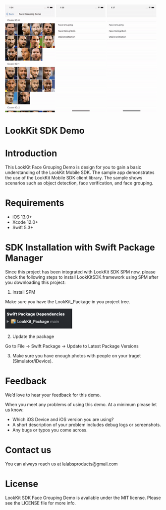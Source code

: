![](face_group.gif) ![](face_recognition.gif) ![](object_detection.gif)

# LookKit SDK Demo

# Introduction
This LookKit Face Grouping Demo is design for you to gain a basic understanding of the LookKit Mobile SDK. 
The sample app demonstrates the use of the LookKit Mobile SDK client library. The sample shows scenarios such as object detection, face verification, and face grouping.

# Requirements
- iOS 13.0+
- Xcode 12.0+
- Swift 5.3+

# SDK Installation with Swift Package Manager
Since this project has been integrated with LookKit SDK SPM now, please check the following steps to install LookKitSDK.framework using SPM after you downloading this project:

1. Install SPM

Make sure you have the LookKit_Package in you project tree.

![Screenshot](package.png)

2. Update the package

Go to File -> Swift Package -> Update to Latest Package Versions

3. Make sure you have enough photos with people on your traget (Simulator/iDevice).


# Feedback

We’d love to hear your feedback for this demo.

When you meet any problems of using this demo. At a minimum please let us know:

- Which iOS Device and iOS version you are using?
- A short description of your problem includes debug logs or screenshots.
- Any bugs or typos you come across.

# Contact us

You can always reach us at lalabsproducts@gmail.com

# License

LookKit SDK Face Grouping Demo is available under the MIT license. Please see the LICENSE file for more info.
